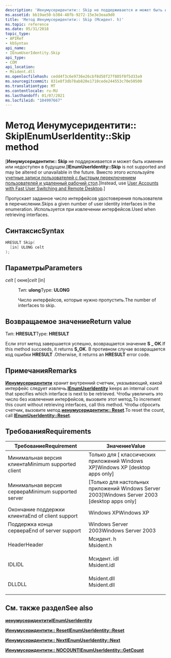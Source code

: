 ```yaml
---
description: 'Иенумусеридентити:: Skip не поддерживается и может быть изменен или недоступен в будущем. Вместо этого используйте учетные записи пользователей с быстрым переключением пользователей и удаленный рабочий стол.'
ms.assetid: bb19ae50-b384-48fb-9272-15e3e3eaa9d0
title: 'Метод Иенумусеридентити:: Skip (Мсидент. h)'
ms.topic: reference
ms.date: 05/31/2018
topic_type:
- APIRef
- kbSyntax
api_name:
- IEnumUserIdentity.Skip
api_type:
- COM
api_location:
- Msident.dll
ms.openlocfilehash: cedd4f3c6e9736e26cbf8d58f27f805f0f5d33a9
ms.sourcegitcommit: 831e8f3db78ab820e1710cede244553c70e50500
ms.translationtype: MT
ms.contentlocale: ru-RU
ms.lasthandoff: 01/07/2021
ms.locfileid: "104997667"
---
```

# <a name="ienumuseridentityskip-method"></a><span data-ttu-id="68bd3-104">Метод Иенумусеридентити:: Skip</span><span class="sxs-lookup"><span data-stu-id="68bd3-104">IEnumUserIdentity::Skip method</span></span>

<span data-ttu-id="68bd3-105">\[**Иенумусеридентити:: Skip** не поддерживается и может быть изменен или недоступен в будущем.</span><span class="sxs-lookup"><span data-stu-id="68bd3-105">\[**IEnumUserIdentity::Skip** is not supported and may be altered or unavailable in the future.</span></span> <span data-ttu-id="68bd3-106">Вместо этого используйте [учетные записи пользователей с быстрым переключением пользователей и удаленный рабочий стол](fastuserswitching.md).\]</span><span class="sxs-lookup"><span data-stu-id="68bd3-106">Instead, use [User Accounts with Fast User Switching and Remote Desktop](fastuserswitching.md).\]</span></span>

<span data-ttu-id="68bd3-107">Пропускает заданное число интерфейсов удостоверения пользователя в перечислении.</span><span class="sxs-lookup"><span data-stu-id="68bd3-107">Skips a given number of user identity interfaces in the enumeration.</span></span> <span data-ttu-id="68bd3-108">Используется при извлечении интерфейсов.</span><span class="sxs-lookup"><span data-stu-id="68bd3-108">Used when retrieving interfaces.</span></span>

## <a name="syntax"></a><span data-ttu-id="68bd3-109">Синтаксис</span><span class="sxs-lookup"><span data-stu-id="68bd3-109">Syntax</span></span>


```C++
HRESULT Skip(
  [in] ULONG celt
);
```



## <a name="parameters"></a><span data-ttu-id="68bd3-110">Параметры</span><span class="sxs-lookup"><span data-stu-id="68bd3-110">Parameters</span></span>

<dl> <dt>

<span data-ttu-id="68bd3-111">*celt* \[ окне\]</span><span class="sxs-lookup"><span data-stu-id="68bd3-111">*celt* \[in\]</span></span>
</dt> <dd>

<span data-ttu-id="68bd3-112">Тип: **ulong**</span><span class="sxs-lookup"><span data-stu-id="68bd3-112">Type: **ULONG**</span></span>

<span data-ttu-id="68bd3-113">Число интерфейсов, которые нужно пропустить.</span><span class="sxs-lookup"><span data-stu-id="68bd3-113">The number of interfaces to skip.</span></span>

</dd> </dl>

## <a name="return-value"></a><span data-ttu-id="68bd3-114">Возвращаемое значение</span><span class="sxs-lookup"><span data-stu-id="68bd3-114">Return value</span></span>

<span data-ttu-id="68bd3-115">Тип: **HRESULT**</span><span class="sxs-lookup"><span data-stu-id="68bd3-115">Type: **HRESULT**</span></span>

<span data-ttu-id="68bd3-116">Если этот метод завершается успешно, возвращается значение **S \_ ОК**.</span><span class="sxs-lookup"><span data-stu-id="68bd3-116">If this method succeeds, it returns **S\_OK**.</span></span> <span data-ttu-id="68bd3-117">В противном случае возвращается код ошибки **HRESULT** .</span><span class="sxs-lookup"><span data-stu-id="68bd3-117">Otherwise, it returns an **HRESULT** error code.</span></span>

## <a name="remarks"></a><span data-ttu-id="68bd3-118">Примечания</span><span class="sxs-lookup"><span data-stu-id="68bd3-118">Remarks</span></span>

<span data-ttu-id="68bd3-119">[**Иенумусеридентити**](ienumuseridentity.md) хранит внутренний счетчик, указывающий, какой интерфейс следует извлечь.</span><span class="sxs-lookup"><span data-stu-id="68bd3-119">[**IEnumUserIdentity**](ienumuseridentity.md) keeps an internal count that specifies which interface is next to be retrieved.</span></span> <span data-ttu-id="68bd3-120">Чтобы увеличить это число без извлечения интерфейсов, вызовите этот метод.</span><span class="sxs-lookup"><span data-stu-id="68bd3-120">To increment this count without retrieving interfaces, call this method.</span></span> <span data-ttu-id="68bd3-121">Чтобы сбросить счетчик, вызовите метод [**иенумусеридентити:: Reset**](ienumuseridentity-reset.md).</span><span class="sxs-lookup"><span data-stu-id="68bd3-121">To reset the count, call [**IEnumUserIdentity::Reset**](ienumuseridentity-reset.md).</span></span>

## <a name="requirements"></a><span data-ttu-id="68bd3-122">Требования</span><span class="sxs-lookup"><span data-stu-id="68bd3-122">Requirements</span></span>



| <span data-ttu-id="68bd3-123">Требование</span><span class="sxs-lookup"><span data-stu-id="68bd3-123">Requirement</span></span> | <span data-ttu-id="68bd3-124">Значение</span><span class="sxs-lookup"><span data-stu-id="68bd3-124">Value</span></span> |
|-------------------------------------|----------------------------------------------------------------------------------------|
| <span data-ttu-id="68bd3-125">Минимальная версия клиента</span><span class="sxs-lookup"><span data-stu-id="68bd3-125">Minimum supported client</span></span><br/> | <span data-ttu-id="68bd3-126">Только для \[ классических приложений Windows XP\]</span><span class="sxs-lookup"><span data-stu-id="68bd3-126">Windows XP \[desktop apps only\]</span></span><br/>                                            |
| <span data-ttu-id="68bd3-127">Минимальная версия сервера</span><span class="sxs-lookup"><span data-stu-id="68bd3-127">Minimum supported server</span></span><br/> | <span data-ttu-id="68bd3-128">\[Только для настольных приложений Windows Server 2003\]</span><span class="sxs-lookup"><span data-stu-id="68bd3-128">Windows Server 2003 \[desktop apps only\]</span></span><br/>                                   |
| <span data-ttu-id="68bd3-129">Окончание поддержки клиента</span><span class="sxs-lookup"><span data-stu-id="68bd3-129">End of client support</span></span><br/>    | <span data-ttu-id="68bd3-130">Windows XP</span><span class="sxs-lookup"><span data-stu-id="68bd3-130">Windows XP</span></span><br/>                                                                  |
| <span data-ttu-id="68bd3-131">Поддержка конца сервера</span><span class="sxs-lookup"><span data-stu-id="68bd3-131">End of server support</span></span><br/>    | <span data-ttu-id="68bd3-132">Windows Server 2003</span><span class="sxs-lookup"><span data-stu-id="68bd3-132">Windows Server 2003</span></span><br/>                                                         |
| <span data-ttu-id="68bd3-133">Header</span><span class="sxs-lookup"><span data-stu-id="68bd3-133">Header</span></span><br/>                   | <dl> <span data-ttu-id="68bd3-134"><dt>Мсидент. h</dt></span><span class="sxs-lookup"><span data-stu-id="68bd3-134"><dt>Msident.h</dt></span></span> </dl>   |
| <span data-ttu-id="68bd3-135">IDL</span><span class="sxs-lookup"><span data-stu-id="68bd3-135">IDL</span></span><br/>                      | <dl> <span data-ttu-id="68bd3-136"><dt>Мсидент. idl</dt></span><span class="sxs-lookup"><span data-stu-id="68bd3-136"><dt>Msident.idl</dt></span></span> </dl> |
| <span data-ttu-id="68bd3-137">DLL</span><span class="sxs-lookup"><span data-stu-id="68bd3-137">DLL</span></span><br/>                      | <dl> <span data-ttu-id="68bd3-138"><dt>Msident.dll</dt></span><span class="sxs-lookup"><span data-stu-id="68bd3-138"><dt>Msident.dll</dt></span></span> </dl> |



## <a name="see-also"></a><span data-ttu-id="68bd3-139">См. также раздел</span><span class="sxs-lookup"><span data-stu-id="68bd3-139">See also</span></span>

<dl> <dt>

[<span data-ttu-id="68bd3-140">**иенумусеридентити**</span><span class="sxs-lookup"><span data-stu-id="68bd3-140">**IEnumUserIdentity**</span></span>](ienumuseridentity.md)
</dt> <dt>

[<span data-ttu-id="68bd3-141">**Иенумусеридентити:: Reset**</span><span class="sxs-lookup"><span data-stu-id="68bd3-141">**IEnumUserIdentity::Reset**</span></span>](ienumuseridentity-reset.md)
</dt> <dt>

[<span data-ttu-id="68bd3-142">**Иенумусеридентити:: Next**</span><span class="sxs-lookup"><span data-stu-id="68bd3-142">**IEnumUserIdentity::Next**</span></span>](ienumuseridentity-next.md)
</dt> <dt>

[<span data-ttu-id="68bd3-143">**Иенумусеридентити:: NOCOUNT**</span><span class="sxs-lookup"><span data-stu-id="68bd3-143">**IEnumUserIdentity::GetCount**</span></span>](ienumuseridentity-getcount.md)
</dt> </dl>

 

 




